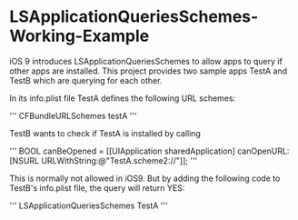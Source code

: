 # LSApplicationQueriesSchemes-Working-Example
iOS 9 introduces LSApplicationQueriesSchemes to allow apps to query if other apps are installed. This project provides two sample apps TestA and TestB which are querying for each other. 

In its info.plist file TestA defines the following URL schemes: 

'''
<key>CFBundleURLSchemes</key>
<array>
  <string>testA</string>
</array>
'''

TestB wants to check if TestA is installed by calling

'''
BOOL canBeOpened = [[UIApplication sharedApplication] 
                   canOpenURL:[NSURL URLWithString:@"TestA.scheme2://"]];
'''

This is normally not allowed in iOS9. But by adding the following code to TestB's info.plist file, the query will return YES:

'''
<key>LSApplicationQueriesSchemes</key>
<array>
  <string>TestA</string>
</array>
'''


